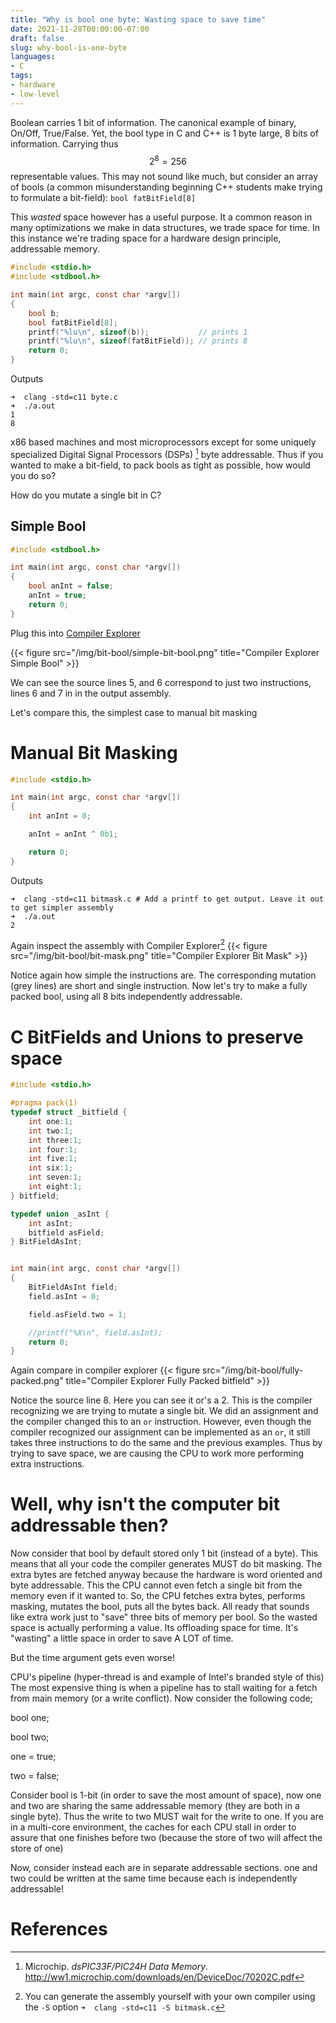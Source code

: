 ```yaml
---
title: "Why is bool one byte: Wasting space to save time" 
date: 2021-11-28T00:00:00-07:00
draft: false
slug: why-bool-is-one-byte
languages:  
- C
tags:
- hardware
- low-level
---
```


Boolean carries 1 bit of information. The canonical example of binary, On/Off,
True/False. Yet, the bool type in C and C++ is 1 byte large, 8 bits of
information. Carrying thus $$2^8 = 256$$ representable values. This may not sound like much, but consider an array of bools (a common misunderstanding beginning C++ students make trying to formulate a bit-field): ``bool fatBitField[8]`` 

This _wasted_ space however has a useful purpose. It a common reason in many optimizations we make in data structures, we trade space for time. In this instance we're trading space for a hardware design principle, addressable memory.  

<!-- more -->

```c
#include <stdio.h>
#include <stdbool.h>

int main(int argc, const char *argv[])
{
	bool b;
	bool fatBitField[8];
	printf("%lu\n", sizeof(b));           // prints 1
	printf("%lu\n", sizeof(fatBitField)); // prints 8
	return 0;
}
```

Outputs
```shell
➜  clang -std=c11 byte.c
➜  ./a.out
1
8
```

x86 based machines and most microprocessors except for some uniquely specialized Digital Signal Processors (DSPs) [^1] byte addressable. Thus if you wanted to make a bit-field, to pack bools as tight as possible, how would you do so?

How do you mutate a single bit in C?



## Simple Bool

```c
#include <stdbool.h>

int main(int argc, const char *argv[])
{
	bool anInt = false;
	anInt = true;
	return 0;
}
```

Plug this into [Compiler Explorer]()

{{< figure src="/img/bit-bool/simple-bit-bool.png" title="Compiler Explorer Simple Bool" >}}

We can see the source lines 5, and 6 correspond to just two instructions, lines 6 and 7 in in the output assembly. 

Let's compare this, the simplest case to manual bit masking

# Manual Bit Masking

```c
#include <stdio.h>

int main(int argc, const char *argv[])
{
	int anInt = 0;

	anInt = anInt ^ 0b1;

	return 0;
}
```

Outputs 
```shell
➜  clang -std=c11 bitmask.c # Add a printf to get output. Leave it out to get simpler assembly
➜  ./a.out
2
```


Again inspect the assembly with Compiler Explorer[^2]
{{< figure src="/img/bit-bool/bit-mask.png" title="Compiler Explorer Bit Mask" >}}

Notice again how simple the instructions are. The corresponding mutation (grey lines) are short and single instruction. Now let's try to make a fully packed bool, using all 8 bits independently addressable.
# C BitFields and Unions to preserve space
```c
#include <stdio.h>

#pragma pack(1)
typedef struct _bitfield {
	int one:1;
	int two:1;
	int three:1;
	int four:1;
	int five:1;
	int six:1;
	int seven:1;
	int eight:1;
} bitfield;

typedef union _asInt {
	int asInt;
	bitfield asField;
} BitFieldAsInt;


int main(int argc, const char *argv[])
{
	BitFieldAsInt field;
	field.asInt = 0;

	field.asField.two = 1; 

	//printf("%X\n", field.asInt);
	return 0;
}

```


Again compare in compiler explorer
{{< figure src="/img/bit-bool/fully-packed.png" title="Compiler Explorer Fully Packed bitfield" >}}

Notice the source line 8. Here you can see it or's a 2.  This is the compiler recognizing we are trying to mutate a single bit. We did an assignment and the compiler changed this to an ``or`` instruction. However, even though the compiler recognized our assignment can be implemented as an ``or``, it still takes three instructions to do the same and the previous examples. Thus by trying to save space, we are causing the CPU to work more performing extra instructions. 

# Well, why isn't the computer bit addressable then?


Now consider that bool by default stored only 1 bit (instead of a byte). This means that all your code the compiler generates MUST do bit masking. The extra bytes are fetched anyway because the hardware is word oriented and byte addressable. This the CPU cannot even fetch a single bit from the memory even if it wanted to. So, the CPU fetches extra bytes, performs masking, mutates the bool, puts all the bytes back. All ready that sounds like extra work just to "save" three bits of memory per bool. So the wasted space is actually performing a value. Its offloading space for time. It's "wasting" a little space in order to save A LOT of time.

But the time argument gets even worse!

CPU's pipeline (hyper-thread is and example of Intel's branded style of this) The most expensive thing is when a pipeline has to stall waiting for a fetch from main memory (or a write conflict). Now consider the following code;

bool one;

bool two;

one = true;

two = false;

Consider bool is 1-bit (in order to save the most amount of space), now one and two are sharing the same addressable memory (they are both in a single byte). Thus the write to two MUST wait for the write to one. If you are in a multi-core environment, the caches for each CPU stall in order to assure that one finishes before two (because the store of two will affect the store of one)

Now, consider instead each are in separate addressable sections. one and two could be written at the same time because each is independently addressable!

# References

[^1]: Microchip. _dsPIC33F/PIC24H Data Memory_. http://ww1.microchip.com/downloads/en/DeviceDoc/70202C.pdf
[^2]: You can generate the assembly yourself with your own compiler using the ``-S`` option ``➜  clang -std=c11 -S bitmask.c``